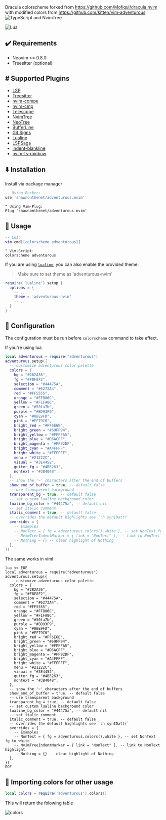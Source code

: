 Dracula colorscheme forked from https://github.com/Mofiqul/dracula.nvim with modified colors from https://github.com/kitten/vim-adventurous
![TypeScript and NvimTree](./assets/1.png)

![Lua](./assets/2.png)

## ✔️ Requirements

- Neovim >= 0.8.0
- Treesitter (optional)

## #️ Supported Plugins

- [LSP](https://github.com/neovim/nvim-lspconfig)
- [Treesitter](https://github.com/nvim-treesitter/nvim-treesitter)
- [nvim-compe](https://github.com/hrsh7th/nvim-compe)
- [nvim-cmp](https://github.com/hrsh7th/nvim-cmp)
- [Telescope](https://github.com/nvim-telescope/telescope.nvim)
- [NvimTree](https://github.com/kyazdani42/nvim-tree.lua)
- [NeoTree](https://github.com/nvim-neo-tree/neo-tree.nvim)
- [BufferLine](https://github.com/akinsho/nvim-bufferline.lua)
- [Git Signs](https://github.com/lewis6991/gitsigns.nvim)
- [Lualine](https://github.com/hoob3rt/lualine.nvim)
- [LSPSaga](https://github.com/glepnir/lspsaga.nvim)
- [indent-blankline](https://github.com/lukas-reineke/indent-blankline.nvim)
- [nvim-ts-rainbow](https://github.com/p00f/nvim-ts-rainbow)

## ⬇️ Installation

Install via package manager

```lua
-- Using Packer:
use 'shawnonthenet/adventurous.nvim'
```

```vim
" Using Vim-Plug:
Plug 'shawnonthenet/adventurous.nvim'
```

## 🚀 Usage

```lua
-- Lua:
vim.cmd[[colorscheme adventurous]]
```

```vim
" Vim-Script:
colorscheme adventurous
```

If you are using [`lualine`](https://github.com/hoob3rt/lualine.nvim), you can also enable the provided theme:

> Make sure to set theme as 'adventurous-nvim'

```lua
require('lualine').setup {
  options = {
    -- ...
    theme = 'adventurous-nvim'
    -- ...
  }
}
```

## 🔧 Configuration

The configuration must be run before `colorscheme` command to take effect.

If you're using lua

```lua
local adventurous = require("adventurous")
adventurous.setup({
  -- customize adventurous color palette
  colors = {
    bg = "#282A36",
    fg = "#F8F8F2",
    selection = "#44475A",
    comment = "#6272A4",
    red = "#FF5555",
    orange = "#FFB86C",
    yellow = "#F1FA8C",
    green = "#50fa7b",
    purple = "#BD93F9",
    cyan = "#8BE9FD",
    pink = "#FF79C6",
    bright_red = "#FF6E6E",
    bright_green = "#69FF94",
    bright_yellow = "#FFFFA5",
    bright_blue = "#D6ACFF",
    bright_magenta = "#FF92DF",
    bright_cyan = "#A4FFFF",
    bright_white = "#FFFFFF",
    menu = "#21222C",
    visual = "#3E4452",
    gutter_fg = "#4B5263",
    nontext = "#3B4048",
  },
  -- show the '~' characters after the end of buffers
  show_end_of_buffer = true, -- default false
  -- use transparent background
  transparent_bg = true, -- default false
  -- set custom lualine background color
  lualine_bg_color = "#44475a", -- default nil
  -- set italic comment
  italic_comment = true, -- default false
  -- overrides the default highlights see `:h synIDattr`
  overrides = {
    -- Examples
    -- NonText = { fg = adventurous.colors().white }, -- set NonText fg to white
    -- NvimTreeIndentMarker = { link = "NonText" }, -- link to NonText highlight
    -- Nothing = {} -- clear highlight of Nothing
  },
})
```

The same works in viml

```vim
lua << EOF
local adventurous = require("adventurous")
adventurous.setup({
  -- customize adventurous color palette
  colors = {
    bg = "#282A36",
    fg = "#F8F8F2",
    selection = "#44475A",
    comment = "#6272A4",
    red = "#FF5555",
    orange = "#FFB86C",
    yellow = "#F1FA8C",
    green = "#50fa7b",
    purple = "#BD93F9",
    cyan = "#8BE9FD",
    pink = "#FF79C6",
    bright_red = "#FF6E6E",
    bright_green = "#69FF94",
    bright_yellow = "#FFFFA5",
    bright_blue = "#D6ACFF",
    bright_magenta = "#FF92DF",
    bright_cyan = "#A4FFFF",
    bright_white = "#FFFFFF",
    menu = "#21222C",
    visual = "#3E4452",
    gutter_fg = "#4B5263",
    nontext = "#3B4048",
  },
  -- show the '~' characters after the end of buffers
  show_end_of_buffer = true, -- default false
  -- use transparent background
  transparent_bg = true, -- default false
  -- set custom lualine background color
  lualine_bg_color = "#44475a", -- default nil
  -- set italic comment
  italic_comment = true, -- default false
  -- overrides the default highlights see `:h synIDattr`
  overrides = {
    -- Examples
    -- NonText = { fg = adventurous.colors().white }, -- set NonText fg to white
    -- NvimTreeIndentMarker = { link = "NonText" }, -- link to NonText highlight
    -- Nothing = {} -- clear highlight of Nothing
  },
})
EOF
```

## 🎨 Importing colors for other usage

```lua
local colors = require('adventurous').colors()
```

This will return the folowing table

![colors](./assets/colors.png)

